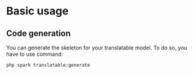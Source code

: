 # Basic usage

## Code generation

You can generate the skeleton for your translatable model. To do so, you have to use command:

    php spark translatable:generate



